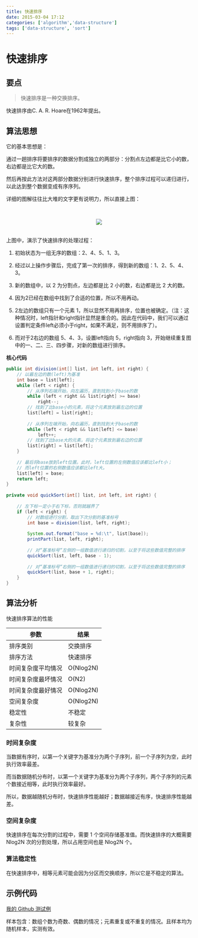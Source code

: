 ```yaml
---
title: 快速排序
date: 2015-03-04 17:12
categories: ['algorithm','data-structure']
tags: ['data-structure', 'sort']
---
```


# 快速排序

## 要点

> 快速排序是一种交换排序。

快速排序由C. A. R. Hoare在1962年提出。

## 算法思想

它的基本思想是：

通过一趟排序将要排序的数据分割成独立的两部分：分割点左边都是比它小的数，右边都是比它大的数。

然后再按此方法对这两部分数据分别进行快速排序，整个排序过程可以递归进行，以此达到整个数据变成有序序列。

详细的图解往往比大堆的文字更有说明力，所以直接上图：

<br><div align="center"><img src="http://oyz7npk35.bkt.clouddn.com//image/algorithm/sort/quick-sort.png"/></div><br>

上图中，演示了快速排序的处理过程：

1. 初始状态为一组无序的数组：2、4、5、1、3。

2. 经过以上操作步骤后，完成了第一次的排序，得到新的数组：1、2、5、4、3。

3. 新的数组中，以 2 为分割点，左边都是比 2 小的数，右边都是比 2 大的数。

4. 因为2已经在数组中找到了合适的位置，所以不用再动。

5. 2左边的数组只有一个元素 1，所以显然不用再排序，位置也被确定。（注：这种情况时，left指针和right指针显然是重合的。因此在代码中，我们可以通过设置判定条件left必须小于right，如果不满足，则不用排序了）。

6. 而对于2右边的数组 5、4、3，设置left指向 5，right指向 3，开始继续重复图中的一、二、三、四步骤，对新的数组进行排序。

**核心代码**

```java
public int division(int[] list, int left, int right) {
    // 以最左边的数(left)为基准
    int base = list[left];
    while (left < right) {
        // 从序列右端开始，向左遍历，直到找到小于base的数
        while (left < right && list[right] >= base)
            right--;
        // 找到了比base小的元素，将这个元素放到最左边的位置
        list[left] = list[right];
 
        // 从序列左端开始，向右遍历，直到找到大于base的数
        while (left < right && list[left] <= base)
            left++;
        // 找到了比base大的元素，将这个元素放到最右边的位置
        list[right] = list[left];
    }
 
    // 最后将base放到left位置。此时，left位置的左侧数值应该都比left小；
    // 而left位置的右侧数值应该都比left大。
    list[left] = base;
    return left;
}
 
private void quickSort(int[] list, int left, int right) {
 
    // 左下标一定小于右下标，否则就越界了
    if (left < right) {
        // 对数组进行分割，取出下次分割的基准标号
        int base = division(list, left, right);
 
        System.out.format("base = %d:\t", list[base]);
        printPart(list, left, right);
 
        // 对“基准标号“左侧的一组数值进行递归的切割，以至于将这些数值完整的排序
        quickSort(list, left, base - 1);
 
        // 对“基准标号“右侧的一组数值进行递归的切割，以至于将这些数值完整的排序
        quickSort(list, base + 1, right);
    }
}
```

## 算法分析

快速排序算法的性能

| 参数        | 结果        |
| --------- | --------- |
| 排序类别      | 交换排序      |
| 排序方法      | 快速排序      |
| 时间复杂度平均情况 | O(Nlog2N) |
| 时间复杂度最坏情况 | O(N2)     |
| 时间复杂度最好情况 | O(Nlog2N) |
| 空间复杂度     | O(Nlog2N) |
| 稳定性       | 不稳定       |
| 复杂性       | 较复杂       |

### 时间复杂度

当数据有序时，以第一个关键字为基准分为两个子序列，前一个子序列为空，此时执行效率最差。

而当数据随机分布时，以第一个关键字为基准分为两个子序列，两个子序列的元素个数接近相等，此时执行效率最好。

所以，数据越随机分布时，快速排序性能越好；数据越接近有序，快速排序性能越差。

### 空间复杂度

快速排序在每次分割的过程中，需要 1 个空间存储基准值。而快速排序的大概需要 Nlog2N 次的分割处理，所以占用空间也是 Nlog2N 个。

### 算法稳定性

在快速排序中，相等元素可能会因为分区而交换顺序，所以它是不稳定的算法。

## 示例代码

[我的 Github 测试例](https://github.com/dunwu/algorithm-notes/blob/master/codes/src/test/java/io/github/dunwu/algorithm/sort/SortStrategyTest.java)

样本包含：数组个数为奇数、偶数的情况；元素重复或不重复的情况。且样本均为随机样本，实测有效。
